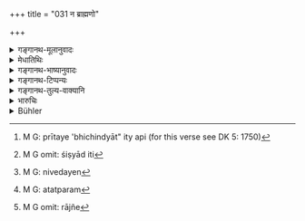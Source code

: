 +++
title = "031 न ब्राह्मणो"

+++

<details><summary>गङ्गानथ-मूलानुवादः</summary>

The Brāhmaṇa conversant with the Law shall not complain to the King; by his own power alone he shall punish the men that injure him.—(31)
</details>

<details><summary>मेधातिथिः</summary>

निमित्ते ऽभिचारो न दोषायेति श्लोकार्थः । न त्व् अभिचारो विधीयते । न च राजनि वेदनं प्रतिषिध्यते । केवले सति निमित्ते ऽभिचरितुं प्रवृत्तो राज्ञा न किंचिद् वक्तव्यः । तथा वक्ष्यति "विधाता शासिता वक्ता" इति, "तस्मै नाकुशलं ब्रूयात्" (म्ध् ११.३४) इति । राजेति प्रीतये[^२५] । शिष्याद् इति[^२६] । सत्य् अपि विधौ राजनि निवेदयेत्,[^२७] न च प्रतिषेध उपसंहारश्लोकपर्यालोचनया तत्परम्[^२८] अवतिष्ठते । निमित्तानि चोक्तानि "भार्यातिक्रमकारी च" (क्स्म् ८०३) इत्यादीनि । **किंचित्** पीडानिमित्तम् अनेन मे कृतम् इति राज्ञे[^२९] **निवेदयेत्** । **धर्मविद्** अभिचारविधिज्ञः । **स्ववीर्येण** मन्त्राभिशापाभ्याम् । तत्रैवोत्तरश्लोकर्थः ॥ ११.३१ ॥


[^२९]:
     M G omit: rājñe


[^२८]:
     M G: atatparam


[^२७]:
     M G: nivedayen


[^२६]:
     M G omit: śiṣyād iti


[^२५]:
     M G: prītaye 'bhichindyāt" ity api (for this verse see DK 5: 1750)
</details>

<details><summary>गङ्गानथ-भाष्यानुवादः</summary>

What the verse means is that when the occasion for it arises there is nothing wrong in the Brāhmaṇa having recourse to malevolent rites; it does not actually enjoin these rites; nor does it actually forbid the act of complaining to the King; all that is meant is that if there has been occasion for it, and the Brāhmaṇa does have recourse to the malevolent rites, the King shall not interfere with him. This is what is going to be declared later on: ‘The Brāhmaṇa is the creator, the punisher, etc, etc.—hence no one should say anything unpleasant to him’ (Verse 35),—where it is understood that the King shall not tell him anything.

‘*Shall punish* ’— Though there is this injunction, yet, as a rule, the Brāhmaṇa should complain to the King; because the sentence ‘*he* *shall not complain to the* *King*’ is not a prohibition, as is clear from the consideration of the concluding verse.

The occasions referred to here have been already enumerated—‘If one molests his wife’ and so forth. In the case of slight offences, he shall complain to the King—‘this man has done this to me.’

‘*Conversant with the Law*’—*i.e*., knowing the procedure of the malevolent rites.

‘*By* *his own power*’—by means of incantations and curses; that these are meant being clearly indicated by the next verse.—(31)
</details>

<details><summary>गङ्गानथ-टिप्पन्यः</summary>

This and the following verses rescind the rules given above “[(9.290)].”—Buhler.
</details>

<details><summary>गङ्गानथ-तुल्य-वाक्यानि</summary>

**(verses 11.31-35)**

\[[See 9.290 above]; and texts thereunder; [also 9.313-321.]\]

*Mahābhārata* (12.165.18-2).—(Same as Manu.)

*Vaśiṣṭha* (26.16).—‘The Kṣatriya shall get over misfortunes that may
have befallen him by the strength of his arms; the Vaiśya and the Śūdra by their wealth; and the Brāhmaṇa by muttered payer and oblations into fire.’
</details>

<details><summary>भारुचिः</summary>

> **न ब्राह्मणो ऽवेदयेत किंचिद् राजनि धर्मवित् ।**

किं तर्हि,

> **स्ववीर्येणैव ताञ् छिष्यान् मानवान् अपकारिणः  ॥ ११.३० ॥**

येन,
</details>

<details><summary>Bühler</summary>

031	A Brahmana who knows the law need not bring any (offence) to the notice of the king; by his own power alone be can punish those men who injure him.
</details>
